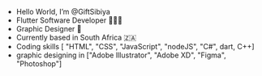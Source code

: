 - Hello World, I’m @GiftSibiya
- Flutter Software Developer 🧑🏾‍💻
- Graphic Designer 🎨
- Currently based in South Africa 🇿🇦
- Coding skills [ "HTML", "CSS", "JavaScript", "nodeJS", "C#", dart, C++]
- graphic designing in ["Adobe Illustrator", "Adobe XD", "Figma", "Photoshop"]
